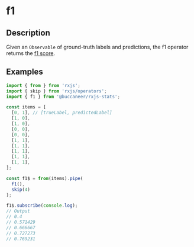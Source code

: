 # f1

## Description

Given an `Observable` of ground-truth labels and predictions, the f1 operator returns the [f1 score](https://en.wikipedia.org/wiki/F1_score).

## Examples

```javascript
import { from } from 'rxjs';
import { skip } from 'rxjs/operators';
import { f1 } from '@buccaneer/rxjs-stats';

const items = [
  [0, 1], // [trueLabel, predictedLabel]
  [1, 0],
  [1, 0],
  [0, 0],
  [0, 0],
  [1, 1],
  [1, 1],
  [1, 1],
  [1, 1],
  [1, 1],
];

const f1$ = from(items).pipe(
  f1(),
  skip(4)
);

f1$.subscribe(console.log);
// Output
// 0.4
// 0.571429
// 0.666667
// 0.727273
// 0.769231
```

